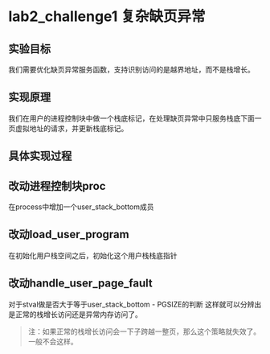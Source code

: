 # lab2_challenge1 复杂缺页异常

## 实验目标
我们需要优化缺页异常服务函数，支持识别访问的是越界地址，而不是栈增长。

## 实现原理
我们在用户的进程控制块中做一个栈底标记，在处理缺页异常中只服务栈底下面一页虚拟地址的请求，并更新栈底标记。

## 具体实现过程

## 改动进程控制块proc
在process中增加一个user_stack_bottom成员

## 改动load_user_program
在初始化用户栈空间之后，初始化这个用户栈栈底指针

## 改动handle_user_page_fault
对于stval做是否大于等于user_stack_bottom - PGSIZE的判断
这样就可以分辨出是正常的栈增长访问还是异常内存访问了。

>注：如果正常的栈增长访问会一下子跨越一整页，那么这个策略就失效了。一般不会这样。